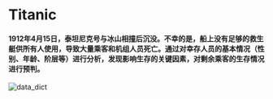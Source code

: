 Titanic
=====
#### 1912年4月15日，泰坦尼克号与冰山相撞后沉没。不幸的是，船上没有足够的救生艇供所有人使用，导致大量乘客和机组人员死亡。通过对幸存人员的基本情况（性别、年龄、阶层等）进行分析，发现影响生存的关键因素，对剩余乘客的生存情况进行预判。
![data_dict](https://github.com/Long1001/img_data/blob/master/data_dict.jpg)
